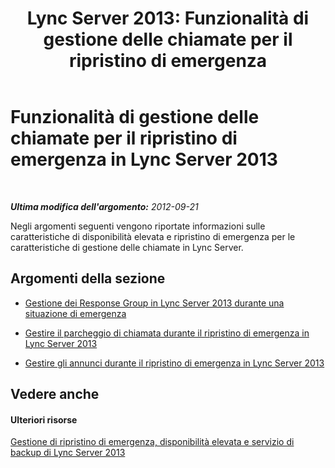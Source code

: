 ﻿---
title: 'Lync Server 2013: Funzionalità di gestione delle chiamate per il ripristino di emergenza'
TOCTitle: Funzionalità di gestione delle chiamate per il ripristino di emergenza
ms:assetid: effb75b4-499d-4414-a283-fffe165c26dd
ms:mtpsurl: https://technet.microsoft.com/it-it/library/JJ721935(v=OCS.15)
ms:contentKeyID: 49887817
ms.date: 08/24/2015
mtps_version: v=OCS.15
ms.translationtype: HT
---

# Funzionalità di gestione delle chiamate per il ripristino di emergenza in Lync Server 2013

 

_**Ultima modifica dell'argomento:** 2012-09-21_

Negli argomenti seguenti vengono riportate informazioni sulle caratteristiche di disponibilità elevata e ripristino di emergenza per le caratteristiche di gestione delle chiamate in Lync Server.

## Argomenti della sezione

  - [Gestione dei Response Group in Lync Server 2013 durante una situazione di emergenza](lync-server-2013-managing-response-groups-during-a-disaster.md)

  - [Gestire il parcheggio di chiamata durante il ripristino di emergenza in Lync Server 2013](lync-server-2013-manage-call-park-during-disaster-recovery.md)

  - [Gestire gli annunci durante il ripristino di emergenza in Lync Server 2013](lync-server-2013-manage-announcements-during-disaster-recovery.md)

## Vedere anche

#### Ulteriori risorse

[Gestione di ripristino di emergenza, disponibilità elevata e servizio di backup di Lync Server 2013](lync-server-2013-managing-lync-server-disaster-recovery-high-availability-and-backup-service.md)

